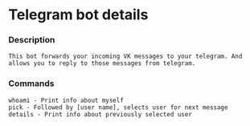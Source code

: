 # Telegram bot details

### Description

```
This bot forwards your incoming VK messages to your telegram. And allows you to reply to those messages from telegram.
```

### Commands

```
whoami - Print info about myself
pick - Followed by [user name], selects user for next message
details - Print info about previously selected user
```
